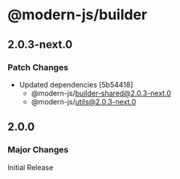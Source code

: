 # @modern-js/builder

## 2.0.3-next.0

### Patch Changes

- Updated dependencies [5b54418]
  - @modern-js/builder-shared@2.0.3-next.0
  - @modern-js/utils@2.0.3-next.0

## 2.0.0

### Major Changes

Initial Release
